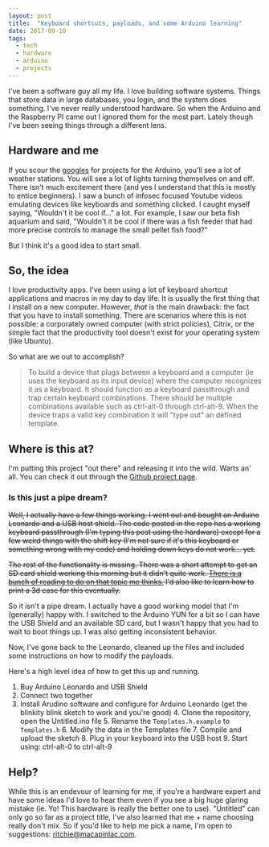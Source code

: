 ```yaml
---
layout: post
title:  "Keyboard shortcuts, payloads, and some Arduino learning"
date: 2017-09-10
tags:
  - tech
  - hardware
  - arduino
  - projects
---
```


I've been a software guy all my life. I love building software systems. Things
that store data in large databases, you login, and the system does something.
I've never really understood hardware. So when the Arduino and the Raspberry PI
came out I ignored them for the most part. Lately though I've been seeing things
through a different lens.

<!-- more //-->

## Hardware and me

If you scour the [googles](https://www.google.ca/search?q=arduino+projects) for
projects for the Arduino, you'll see a lot of weather stations. You will see a
lot of lights turning themselves on and off. There isn't much excitement there
(and yes I understand that this is mostly to entice beginners). I saw a bunch of
infosec focused Youtube videos emulating devices like keyboards and something
clicked. I caught myself saying, "Wouldn't it be cool if..." a lot. For example,
I saw our beta fish aquarium and said, "Wouldn't it be cool if there was a fish
feeder that had more precise controls to manage the small pellet fish food?"

But I think it's a good idea to start small.

## So, the idea

I love productivity apps. I've been using a lot of keyboard shortcut
applications and macros in my day to day life. It is usually the first thing
that I install on a new computer. However, _that_ is the main drawback: the fact
that you have to install something. There are scenarios where this is not
possible: a corporately owned computer (with strict policies), Citrix, or the
simple fact that the productivity tool doesn't exist for your operating system
(like Ubuntu).

So what are we out to accomplish?

> To build a device that plugs between a keyboard and a computer (ie uses the
keyboard as its input device) where the computer recognizes it as a keyboard. It
should function as a keyboard passthrough and trap certain keyboard
combinations. There should be multiple combinations available such as ctrl-alt-0
through ctrl-alt-9. When the device traps a valid key combination it will "type
out" an defined template.

## Where is this at?

I'm putting this project "out there" and releasing it into the wild. Warts an'
all. You can check it out through the [Github project
page](https://github.com/rsmacapinlac/untitled).

### Is this just a pipe dream?

~~Well, I actually have a few things working. I went out and bought an Arduino
Leonardo and a USB host shield. The code posted in the repo has a working
keyboard passthrough (I'm typing this post using the hardware) except for a few
weird things with the shift key (I'm not sure if it's this keyboard or something
wrong with my code) and holding down keys do not work... yet.~~

~~The rest of the functionality is missing. There was a short attempt to get an
SD card shield working this morning but it didn't quite work. [There is a bunch
of reading to do on that topic me
thinks.](https://www.google.ca/search?q=sd+card+shield+and+usb+host+shield) I'd
also like to learn how to print a 3d case for this eventually.~~

So it isn't a pipe dream. I actually have a good working model that I'm
(generally) happy with. I switched to the Arduino YUN for a bit so I can have
the USB Shield and an available SD card, but I wasn't happy that you had to wait
to boot things up. I was also getting inconsistent behavior.

Now, I've gone back to the Leonardo, cleaned up the files and included some
instructions on how to modify the payloads. 

Here's a high level idea of how to get this up and running.

1. Buy Arduino Leonardo and USB Shield
2. Connect two together
3. Install Arudino software and configure for Arduino Leonardo (get the blinkity
   blink sketch to work and you're good)
   4. Clone the repository, open the Untitled.ino file
   5. Rename the `Templates.h.example` to `Templates.h`
   6. Modify the data in the Templates file
   7. Compile and upload the sketch
   8. Plug in your keyboard into the USB host
   9. Start using: ctrl-alt-0 to ctrl-alt-9

## Help?

While this is an endevour of learning for me, if you're a hardware expert and
have some ideas I'd love to hear them even if you see a big huge glaring mistake
(ie. Yo! This hardware is really the better one to use). "Untitled" can only go
so far as a project title, I've also learned that me + name choosing really
don't mix. So if you'd like to help me pick a name, I'm open to suggestions:
<ritchie@macapinlac.com>.
